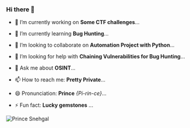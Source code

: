 ### Hi there 👋

- 🔭 I’m currently working on  <b>Some CTF challenges</b>...

- 🌱 I’m currently learning <b>Bug Hunting</b>...

- 👯 I’m looking to collaborate on <b>Automation Project with Python</b>...

- 🤔 I’m looking for help with <b>Chaining Vulnerabilities for Bug Hunting</b>...

- 💬 Ask me about <b>OSINT</b>...

- 📫 How to reach me: <b>Pretty Private</b>...

- 😄 Pronunciation: <b>Prince</b> <i>{Pi-rin-ce}</i>...

- ⚡ Fun fact: <b>Lucky gemstones</b> ...

<p align="left"> <img src=https://github-readme-stats.vercel.app/api?username=prisnelov&show_icons=true alt="Prince Snehgal" /> </p>

